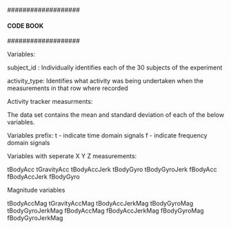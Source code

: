 ###################
#### CODE BOOK ####
###################

Variables:

subject_id : Individually identifies each of the 30 subjects of the experiment

activity_type: Identifies what activity was being undertaken when the measurements in that row where recorded

Activity tracker measurments:

The data set contains the mean and standard deviation of each of the below variables.

Variables prefix:
t -  indicate time domain signals
f - indicate frequency domain signals

Variables with seperate X Y Z measurements:

tBodyAcc
tGravityAcc
tBodyAccJerk
tBodyGyro
tBodyGyroJerk
fBodyAcc
fBodyAccJerk
fBodyGyro

Magnitude variables

tBodyAccMag
tGravityAccMag
tBodyAccJerkMag
tBodyGyroMag
tBodyGyroJerkMag
fBodyAccMag
fBodyAccJerkMag
fBodyGyroMag
fBodyGyroJerkMag


